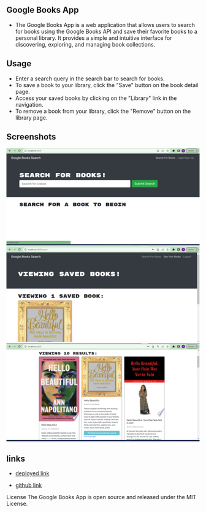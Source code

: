 ## Google Books App

- The Google Books App is a web application that allows users to search for books using the Google Books API and save their favorite books to a personal library. It provides a simple and intuitive interface for discovering, exploring, and managing book collections.

## Usage

- Enter a search query in the search bar to search for books.
- To save a book to your library, click the "Save" button on the book detail page.
- Access your saved books by clicking on the "Library" link in the navigation.
- To remove a book from your library, click the "Remove" button on the library page.

## Screenshots

![alt first page image](assets/images/image-1.png)
![alt first page image](assets/images/image-2.png)
![alt first page image](assets/images/image-3.png)

## links

- [deployed link](https://google-books-app.herokuapp.com/)<br>

- [github link](https://github.com/Karbuuno/google-books-app)

License
The Google Books App is open source and released under the MIT License.
